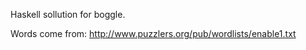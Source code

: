 
Haskell sollution for boggle.

Words come from:
	http://www.puzzlers.org/pub/wordlists/enable1.txt

